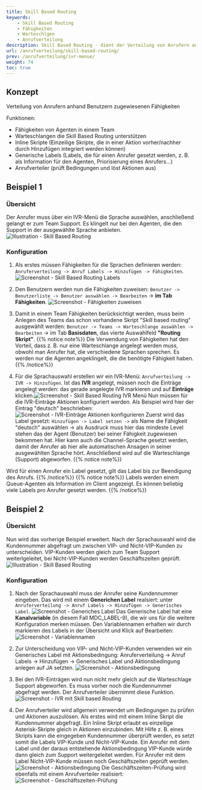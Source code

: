 ```yaml
---
title: Skill Based Routing
keywords:
    - Skill Based Routing
    - Fähigkeiten
    - Warteschlgen
    - Anrufverteilung
description: Skill Based Routing - dient der Verteilung von Anrufern anhand Benutzern zugewiesenen Fähigkeiten
url: /anrufverteilung/skill-based-routing/
prev: /anrufverteilung/ivr-menue/
weight: 74
toc: true
---
```



## Konzept
Verteilung von Anrufern anhand Benutzern zugewiesenen Fähigkeiten

Funktionen:

* Fähigkeiten von Agenten in einem Team
* Warteschlangen die Skill Based Routing unterstützen
* Inline Skripte (Einzeilige Skripte, die in einer Aktion vorher/nachher durch Hinzufügen integriert werden können)
* Generische Labels (Labels, die für einen Anrufer gesetzt werden, z. B. als Information für den Agenten, Priorisierung eines Anrufers...)
* Anrufverteiler (prüft Bedingungen und löst Aktionen aus)

## Beispiel 1

### Übersicht

Der Anrufer muss über ein IVR-Menü die Sprache auswählen, anschließend gelangt er zum Team Support. Es klingelt nur bei den Agenten, die den Support in der ausgewählte Sprache anbieten.
![Illustration - Skill Based Routing](../../images/skill_based_routing_beispiel1.png "Skill Based Routing Beispiel 1")

### Konfiguration

1. Als erstes müssen Fähigkeiten für die Sprachen definieren werden: `Anruferverteilung -> Anruf Labels -> Hinzufügen -> Fähigkeiten`.
![Screenshot - Skill Based Routing Labels](../../images/skill_based_routing_labels.png "Skill Based Routing Labels")

2. Den Benutzern werden nun die Fähigkeiten zuweisen: `Benutzer -> Benutzerliste -> Benutzer auswählen -> Bearbeiten` -> **im Tab Fähigkeiten**.
![Screenshot - Fähigkeiten zuweisen](../../images/skill_based_routing_user_skills.png "Fähigkeiten zuweisen")

3. Damit in einem Team Fähigkeiten berücksichtigt werden,  muss beim Anlegen des Teams das schon vorhandene Skript "Skill based routing" ausgewählt werden: `Benutzer -> Teams -> Warteschlange auswählen -> Bearbeiten` -> im Tab **Basisdaten**, das vierte Auswahlfeld **"Routing Skript"**.
{{% notice note%}}
Die Verwendung von Fähigkeiten hat den Vorteil, dass z. B. nur eine Warteschlange angelegt werden muss, obwohl man Anrufer hat, die verschiedene Sprachen sprechen. Es werden nur die Agenten angeklingelt, die die benötigte Fähigkeit haben.
{{% /notice%}}

4. Für die Sprachauswahl erstellen wir ein IVR-Menü: `Anrufverteilung -> IVR -> Hinzufügen`. Ist das **IVR** angelegt, müssen noch die Einträge angelegt werden: das gerade angelegte IVR markieren und auf **Einträge** klicken.![Screenshot - Skill Based Routing IVR Menü](../../images/skill_based_routing_ivr.png "Skill Based Routing IVR Menü")
Nun müssen für die IVR-Einträge Aktionen konfiguriert werden. Als Beispiel wird hier der Eintrag "deutsch" beschrieben:![Screenshot - IVR-Einträge Aktionen konfigurieren](../../images/skill_based_routing_ivr_2.png "IVR-Einträge Aktionen konfigurieren")
Zuerst wird das Label gesetzt: `Hinzufügen -> Label setzen ->` als Name die Fähigkeit "deutsch" auswählen -> als Ausdruck muss hier das mindeste Level stehen das der Agent (Benutzer) bei seiner Fähigkeit zugewiesen bekommen hat.
Hier kann auch die Channel-Sprache gesetzt werden, damit der Anrufer ab hier alle automatischen Ansagen in seiner ausgewählten Sprache hört.
Anschließend wird auf die Warteschlange (Support) abgeworfen.
{{% notice note%}}

Wird für einen Anrufer ein Label gesetzt, gilt das Label bis zur Beendigung des Anrufs.
{{% /notice%}}
{{% notice note%}}
Labels werden einem Queue-Agenten als Information im Client angezeigt. Es können beliebig viele Labels pro Anrufer gesetzt werden.
{{% /notice%}}


## Beispiel 2
### Übersicht

Nun wird das vorherige Beispiel erweitert. Nach der Sprachauswahl wird die Kundennummer abgefragt um zwischen VIP- und Nicht-VIP-Kunden zu unterscheiden. VIP-Kunden werden gleich zum Team Support weiterlgeleitet, bei Nicht-VIP-Kunden werden Geschäftszeiten geprüft.
 ![Illustration - Skill Based Routing](../../images/skill_based_routing_beispiel2.png "Skill Based Routing Beispiel 2")

### Konfiguration

1. Nach der Sprachauswahl muss der Anrufer seine Kundennummer eingeben. Das wird mit einem **Generichen Label** realsiert: unter `Anruferverteilung -> Anruf Labels -> Hinzufügen -> Generisches Label`. 
![Screenshot - Generiches Label](../../images/skill_based_routing_label_generic.png "Generiches Label")
Das Generische Label hat eine **Kanalvariable** (in diesem Fall MDC_LABEL-9), die wir uns für die weitere Konfiguration merken müssen. Den Variablennamen erhalten wir durch markieren des Labels in der Übersicht und Klick auf Bearbeiten:
![Screenshot - Variablennamen](../../images/skill_based_routing_genericlabel.png "Variablennamen")


2. Zur Unterscheidung von VIP- und Nicht-VIP-Kunden verwenden wir ein Generisches Label mit Aktionsbedingung: Anruferverteilung -> Anruf Labels -> Hinzufügen -> Generisches Label und Aktionsbedingung anlegen auf JA setzten.
![Screenshot - Aktionsbedingung](../../images/skill_based_routing_label_condition.png "Aktionsbedingung")


3. Bei den IVR-Einträgen wird nun nicht mehr gleich auf die Warteschlage Support abgeworfen. Es muss vorher noch die Kundennummer abgefragt werden. Der Anrufverteiler übernimmt diese Funktion.
![Screenshot - IVR mit Skill based Routing](../../images/skill_based_routing_ivr_3.png "IVR")


4. Der Anrufverteiler wird allgemein verwendet um Bedingungen zu prüfen und Aktionen auszulösen.
 Als erstes wird mit einem Inline Skript die Kundennummer abgefragt. Ein Inline Skript erlaubt es einzeilige Asterisk-Skripte gleich in Aktionen einzubinden.
 Mit Hilfe z. B. eines Skripts kann die eingegeben Kundennummer überprüft werden, es setzt somit die Labels VIP-Kunde und Nicht-VIP-Kunde. Ein Anrufer mit dem Label und der daraus entstehende Aktionsbedingung VIP-Kunde würde dann gleich zum Support weitergeleitet werden. Für Anrufer mit dem Label Nicht-VIP-Kunde müssen noch Geschäftszeiten geprüft werden.
![Screenshot - Aktionsbedingung](../../images/skill_based_routing_call_router_2.png "Aktionsbedingung")
Die Geschäftszeiten-Prüfung wird ebenfalls mit einem Anrufverteiler realisiert:
![Screenshot - Geschäftszeiten-Prüfung](../../images/skill_based_router_call_router.png "Geschäftszeiten-Prüfung")

